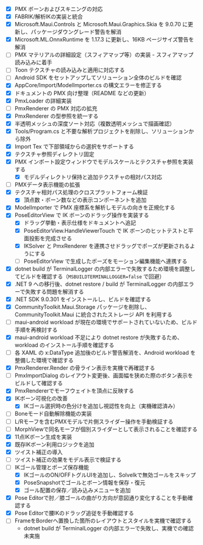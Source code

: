 - [x] PMX ボーンおよびスキニングの対応
- [x] FABRIK/解析IKの実装と統合
- [x] Microsoft.Maui.Controls と Microsoft.Maui.Graphics.Skia を 9.0.70 に更新し、パッケージダウングレード警告を解消
- [x] Microsoft.ML.OnnxRuntime を 1.17.3 に更新し、16KB ページサイズ警告を解消
- [ ] PMX マテリアルの詳細設定（スフィアマップ等）の実装 - スフィアマップ読み込みに着手
- [ ] Toon テクスチャの読み込みと適用に対応する
- [ ] Android SDK をセットアップしてソリューション全体のビルドを確認
- [x] AppCore/Import/ModelImporter.cs の構文エラーを修正する
- [x] ドキュメントの PMX 向け整理（README などの更新）
- [x] PmxLoader の詳細実装
- [ ] PmxRenderer の PMX 対応の拡充
- [x] PmxRenderer の型参照を統一する
- [x] 半透明メッシュの深度ソート対応（複数透明メッシュで描画確認）
- [x] Tools/Program.cs と不要な解析プロジェクトを削除し、ソリューションから除外
- [x] Import Tex で下部領域からの選択をサポートする
- [x] テクスチャ参照ディレクトリ固定
- [x] PMX インポート設定ウィンドウでモデルスケールとテクスチャ参照を実装する
  - [x] モデルディレクトリ保持と追加テクスチャの相対パス対応
- [ ] PMXデータ表示機能の拡張
- [x] テクスチャ相対パス処理のクロスプラットフォーム検証
  - [x] 頂点数・ボーン数などの表示コンポーネントを追加
- [x] ModelImporter で PMX 座標系を解析しモデルの向きを正規化する
- [x] PoseEditorView で IK ボーンのドラッグ操作を実装する
  - [x] ドラッグ挙動・表示仕様をドキュメントへ追記
  - [x] PoseEditorView.HandleViewerTouch で IK ボーンのヒットテストと平面投影を完成させる
  - [x] IKSolver と PmxRenderer を連携させドラッグでポーズが更新されるようにする
  - [ ] PoseEditorView で生成したポーズをモーション編集機能へ連携する
- [x] dotnet build が TerminalLogger の内部エラーで失敗するため環境を調整してビルドを確認する（`MSBUILDTERMINALLOGGER=false` で回避）
- [x] .NET 9 への移行後、dotnet restore / build が TerminalLogger の内部エラーで失敗する問題を解消する
- [x] .NET SDK 9.0.301 をインストールし、ビルドを確認する
- [x] CommunityToolkit.Maui.Storage パッケージを削除し、CommunityToolkit.Maui に統合されたストレージ API を利用する
- [ ] maui-android workload が現在の環境でサポートされていないため、ビルド手順を再検討する
- [x] maui-android workload 不足により dotnet restore が失敗するため、workload のインストール手順を確認する
- [ ] 各 XAML の x:DataType 追加後のビルド警告解消を、Android workload を整備した環境で確認する
- [x] PmxRenderer.Render の骨ライン表示を実機で再確認する
- [ ] PmxImportDialog のレイアウト変更後、画面幅を狭めた際のボタン表示をビルドして確認する
- [x] PmxRendererでモーフウェイトを頂点に反映する
- [x] IKボーン可視化の改善
  - [x] IKゴール選択時の色分けを追加し視認性を向上（実機確認済み）
- [ ] Boneモード自動解除機能の実装
- [ ] L/Rモーフを含むPMXモデルで片側スライダー操作を手動検証する
- [ ] MorphViewで同名モーフが個別スライダーとして表示されることを確認する
- [x] 11点IKボーン生成を実装
- [x] 既存IKボーン利用ロジックを追加
- [x] ツイスト補正の導入
- [ ] ツイスト補正の効果をモデル表示で検証する
- [ ] IKゴール管理とポーズ保存機能
  - [x] IKゴールのON/OFFトグルUIを追加し、SolveIkで無効ゴールをスキップ
  - [x] PoseSnapshotでゴールとボーン情報を保存・復元
  - [x] ゴール配置の保存／読み込みメニューを追加
- [x] Pose Editorで肘／膝ゴールの曲がり方向が意図通り変化することを手動確認する
- [x] Pose Editorで腰IKのドラッグ追従を手動確認する
- [ ] FrameをBorderへ置換した箇所のレイアウトとスタイルを実機で確認する
  - dotnet build が TerminalLogger の内部エラーで失敗し、実機での確認未実施
